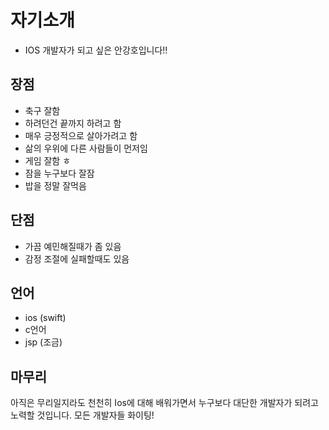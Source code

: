 # 자기소개
* IOS 개발자가 되고 싶은 안강호입니다!!
## 장점
* 축구 잘함 <br>
* 하려던건 끝까지 하려고 함 <br>
* 매우 긍정적으로 살아가려고 함 <br>
* 삶의 우위에 다른 사람들이 먼저임 <br>
* 게임 잘함 ㅎ <br>
* 잠을 누구보다 잘잠 <br>
* 밥을 정말 잘먹음
## 단점
* 가끔 예민해질때가 좀 있음 <br>
* 감정 조절에 실패할때도 있음 
## 언어
* ios (swift)
* c언어
* jsp (조금)
## 마무리
아직은 무리일지라도 천천히 Ios에 대해 배워가면서 누구보다 대단한 개발자가 되려고 노력할 것입니다. 
모든 개발자들 화이팅!
